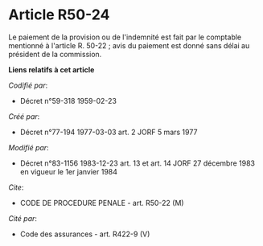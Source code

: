 # Article R50-24

Le paiement de la provision ou de l'indemnité est fait par le comptable mentionné à l'article R. 50-22 ; avis du paiement est
donné sans délai au président de la commission.

**Liens relatifs à cet article**

_Codifié par_:

  - Décret n°59-318 1959-02-23

_Créé par_:

  - Décret n°77-194 1977-03-03 art. 2 JORF 5 mars 1977

_Modifié par_:

  - Décret n°83-1156 1983-12-23 art. 13 et art. 14 JORF 27 décembre 1983 en vigueur le 1er janvier 1984

_Cite_:

  - CODE DE PROCEDURE PENALE - art. R50-22 (M)

_Cité par_:

  - Code des assurances - art. R422-9 (V)
